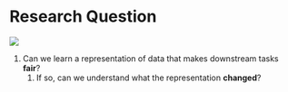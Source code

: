 # Research Question

![](https://img.shields.io/badge/status-in%20progress-yellow)

1. Can we learn a representation of data that makes downstream tasks **fair**?
   1. If so, can we understand what the representation **changed**?
